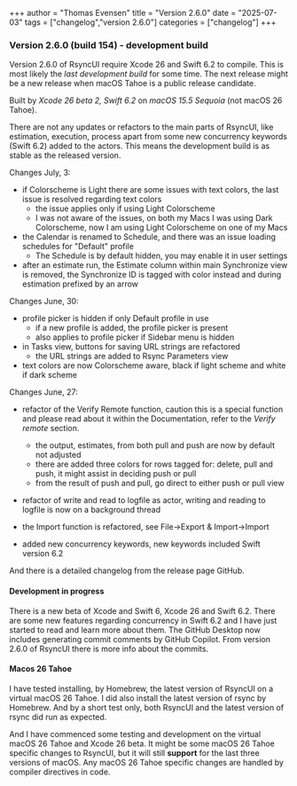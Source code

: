 +++
author = "Thomas Evensen"
title = "Version 2.6.0"
date = "2025-07-03"
tags = ["changelog","version 2.6.0"]
categories = ["changelog"]
+++

### Version 2.6.0 (build 154) - development build 

Version 2.6.0 of RsyncUI require Xcode 26 and Swift 6.2 to compile. This is most likely the *last development build* for some time. The next release might be a new release when macOS Tahoe is a public release candidate.

Built by *Xcode 26 beta 2, Swift 6.2* on *macOS 15.5 Sequoia* (not macOS 26 Tahoe). 

There are not any updates or refactors to the main parts of RsyncUI, like estimation, execution, process apart from some new concurrency keywords (Swift 6.2) added to the actors. This means the development build is as stable as the released version. 

Changes July, 3:

- if Colorscheme is Light there are some issues with text colors, the last issue is resolved regarding text colors
    - the issue applies only if using Light Colorscheme
    - I was not aware of the issues, on both my Macs I was using Dark Colorscheme, now I am using Light Colorscheme on one of my Macs
- the Calendar is renamed to Schedule, and there was an issue loading schedules for "Default" profile
    - The Schedule is by default hidden, you may enable it in user settings
- after an estimate run, the Estimate column within main Synchronize view is removed, the Synchronize ID is tagged with color instead and during estimation prefixed by an arrow

Changes June, 30:

- profile picker is hidden if only Default profile in use
    - if a new profile is added, the profile picker is present
    - also applies to profile picker if Sidebar menu is hidden
- in Tasks view, buttons for saving URL strings are refactored
    - the URL strings are added to Rsync Parameters view
- text colors are now Colorscheme aware, black if light scheme and white if dark scheme

Changes June, 27:

- refactor of the Verify Remote function, caution this is a special function and please read about it within the Documentation,  refer to the *Verify remote* section.
    - the output, estimates, from both pull and push are now by default not adjusted
    - there are added three colors for rows tagged for: delete, pull and push, it might assist in deciding push or pull
    - from the result of push and pull, go direct to either push or pull view

- refactor of write and read to logfile as actor, writing and reading to logfile is now on a background thread
- the Import function is refactored,  see File->Export & Import->Import
- added new concurrency keywords, new keywords included Swift version 6.2

And there is a detailed changelog from the release page GitHub.

#### Development in progress

There is a new beta of Xcode and Swift 6, Xcode 26 and Swift 6.2. There are some new features regarding concurrency in Swift 6.2 and I have just started to read and learn more about them. The GitHub Desktop now includes generating commit comments by GitHub Copilot. From version 2.6.0 of RsyncUI there is more info about the commits. 

#### Macos 26 Tahoe

I have tested installing, by Homebrew, the latest version of RsyncUI on a virtual macOS 26 Tahoe. I did also install the latest version of rsync by Homebrew. And by a short test only, both RsyncUI and the latest version of rsync did run as expected. 

And I have commenced some testing and development on the virtual macOS 26 Tahoe and Xcode 26 beta. It might be some macOS 26 Tahoe specific changes to RsyncUI, but it will still **support**  for the last three versions of macOS. Any macOS 26 Tahoe specific changes are handled by compiler directives in code. 

